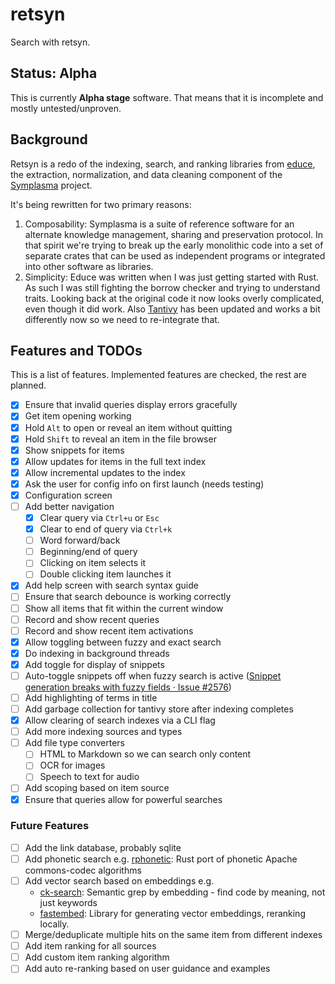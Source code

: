 # retsyn

Search with retsyn.

## Status: Alpha

This is currently **Alpha stage** software. That means that it is incomplete and mostly untested/unproven.

## Background

Retsyn is a redo of the indexing, search, and ranking libraries from [educe](https://github.com/symplasma/educe), the extraction, normalization, and data cleaning component of the [Symplasma](https://www.symplasma.com/) project.

It's being rewritten for two primary reasons:

1. Composability: Symplasma is a suite of reference software for an alternate knowledge management, sharing and preservation protocol. In that spirit we're trying to break up the early monolithic code into a set of separate crates that can be used as independent programs or integrated into other software as libraries.
2. Simplicity: Educe was written when I was just getting started with Rust. As such I was still fighting the borrow checker and trying to understand traits. Looking back at the original code it now looks overly complicated, even though it did work. Also [Tantivy](https://github.com/quickwit-oss/tantivy) has been updated and works a bit differently now so we need to re-integrate that.

## Features and TODOs

This is a list of features. Implemented features are checked, the rest are planned.

- [x] Ensure that invalid queries display errors gracefully
- [x] Get item opening working
- [x] Hold `Alt` to open or reveal an item without quitting
- [x] Hold `Shift` to reveal an item in the file browser
- [x] Show snippets for items
- [x] Allow updates for items in the full text index
- [x] Allow incremental updates to the index
- [x] Ask the user for config info on first launch (needs testing)
- [x] Configuration screen
- [ ] Add better navigation
  - [x] Clear query via `Ctrl+u` or `Esc`
  - [x] Clear to end of query via `Ctrl+k`
  - [ ] Word forward/back
  - [ ] Beginning/end of query
  - [ ] Clicking on item selects it
  - [ ] Double clicking item launches it
- [x] Add help screen with search syntax guide
- [ ] Ensure that search debounce is working correctly
- [ ] Show all items that fit within the current window
- [ ] Record and show recent queries
- [ ] Record and show recent item activations
- [x] Allow toggling between fuzzy and exact search
- [x] Do indexing in background threads
- [x] Add toggle for display of snippets
- [ ] Auto-toggle snippets off when fuzzy search is active ([Snippet generation breaks with fuzzy fields · Issue #2576](https://github.com/quickwit-oss/tantivy/issues/2576))
- [ ] Add highlighting of terms in title
- [ ] Add garbage collection for tantivy store after indexing completes
- [x] Allow clearing of search indexes via a CLI flag
- [ ] Add more indexing sources and types
- [ ] Add file type converters
  - [ ] HTML to Markdown so we can search only content
  - [ ] OCR for images
  - [ ] Speech to text for audio
- [ ] Add scoping based on item source
- [x] Ensure that queries allow for powerful searches

### Future Features

- [ ] Add the link database, probably sqlite
- [ ] Add phonetic search e.g. [rphonetic](https://lib.rs/crates/rphonetic): Rust port of phonetic Apache commons-codec algorithms
- [ ] Add vector search based on embeddings e.g.
  - [ck-search](https://lib.rs/crates/ck-search): Semantic grep by embedding - find code by meaning, not just keywords
  - [fastembed](https://lib.rs/crates/fastembed): Library for generating vector embeddings, reranking locally.
- [ ] Merge/deduplicate multiple hits on the same item from different indexes
- [ ] Add item ranking for all sources
- [ ] Add custom item ranking algorithm
- [ ] Add auto re-ranking based on user guidance and examples
